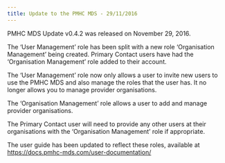 ```yaml
---
title: Update to the PMHC MDS - 29/11/2016
---
```


<p>PMHC MDS Update v0.4.2 was released on November 29, 2016.</p>
<p>The ‘User Management’ role has been split with a new role ‘Organisation Management’ being created. Primary Contact users have had the ‘Organisation Management’ role added to their account.</p> 
<p>The ‘User Management’ role now only allows a user to invite new users to use the PMHC MDS and also manage the roles that the user has. It no longer allows you to manage provider organisations.</p>
<p>The ‘Organisation Management’ role allows a user to add and manage provider organisations.</p>
<p>The Primary Contact user will need to provide any other users at their organisations with the ‘Organisation Management’ role if appropriate.</p>
<p>The user guide has been updated to reflect these roles, available at <a href="https://docs.pmhc-mds.com/user-documentation/">https://docs.pmhc-mds.com/user-documentation/</a></p>
